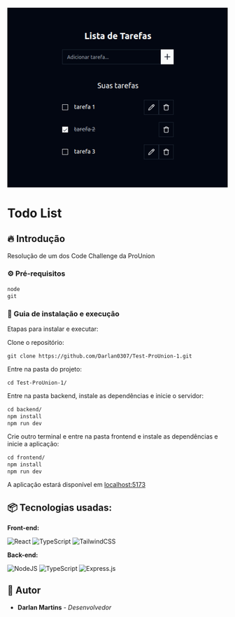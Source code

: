 ![Logo do projeto](./print.png)

# Todo List

## 🔥 Introdução

Resolução de um dos Code Challenge da ProUnion

### ⚙️ Pré-requisitos

```
node
git
```

### 🔨 Guia de instalação e execução

Etapas para instalar e executar:

Clone o repositório:

```
git clone https://github.com/Darlan0307/Test-ProUnion-1.git
```

Entre na pasta do projeto:

```
cd Test-ProUnion-1/
```

Entre na pasta backend, instale as dependências e inicie o servidor:

```
cd backend/
npm install
npm run dev
```

Crie outro terminal e entre na pasta frontend e instale as dependências e inicie a aplicação:

```
cd frontend/
npm install
npm run dev
```

A aplicação estará disponível em [localhost:5173](http://localhost:5173/)

## 📦 Tecnologias usadas:

**Front-end:**

![React](https://img.shields.io/badge/react-%2320232a.svg?style=for-the-badge&logo=react&logoColor=%2361DAFB)
![TypeScript](https://img.shields.io/badge/typescript-%23007ACC.svg?style=for-the-badge&logo=typescript&logoColor=white)
![TailwindCSS](https://img.shields.io/badge/tailwindcss-%2338B2AC.svg?style=for-the-badge&logo=tailwind-css&logoColor=white)

**Back-end:**

![NodeJS](https://img.shields.io/badge/node.js-6DA55F?style=for-the-badge&logo=node.js&logoColor=white)
![TypeScript](https://img.shields.io/badge/typescript-%23007ACC.svg?style=for-the-badge&logo=typescript&logoColor=white)
![Express.js](https://img.shields.io/badge/express.js-%23404d59.svg?style=for-the-badge&logo=express&logoColor=%2361DAFB)

## 👷 Autor

- **Darlan Martins** - _Desenvolvedor_
